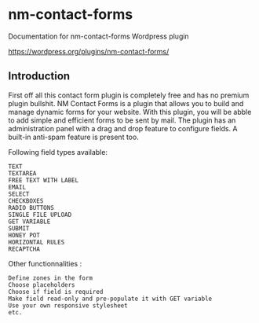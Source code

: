 # nm-contact-forms
Documentation for nm-contact-forms Wordpress plugin

https://wordpress.org/plugins/nm-contact-forms/

## Introduction
First off all this contact form plugin is completely free and has no premium plugin bullshit.
NM Contact Forms is a plugin that allows you to build and manage dynamic forms for your website. With this plugin, you will be abble to add simple and efficient forms to be sent by mail. The plugin has an administration panel with a drag and drop feature to configure fields. A built-in anti-spam feature is present too.

Following field types available:

    TEXT
    TEXTAREA
    FREE TEXT WITH LABEL
    EMAIL
    SELECT
    CHECKBOXES
    RADIO BUTTONS
    SINGLE FILE UPLOAD
    GET VARIABLE
    SUBMIT
    HONEY POT
    HORIZONTAL RULES
    RECAPTCHA

Other functionnalities :

    Define zones in the form
    Choose placeholders
    Choose if field is required
    Make field read-only and pre-populate it with GET variable
    Use your own responsive stylesheet
    etc.
    
